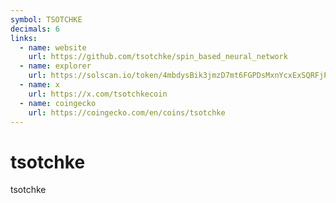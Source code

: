 ```yaml
---
symbol: TSOTCHKE
decimals: 6
links:
  - name: website
    url: https://github.com/tsotchke/spin_based_neural_network
  - name: explorer
    url: https://solscan.io/token/4mbdysBik3jmzD7mt6FGPDsMxnYcxExSQRFjPucdpump
  - name: x
    url: https://x.com/tsotchkecoin
  - name: coingecko
    url: https://coingecko.com/en/coins/tsotchke
---
```


# tsotchke

tsotchke
